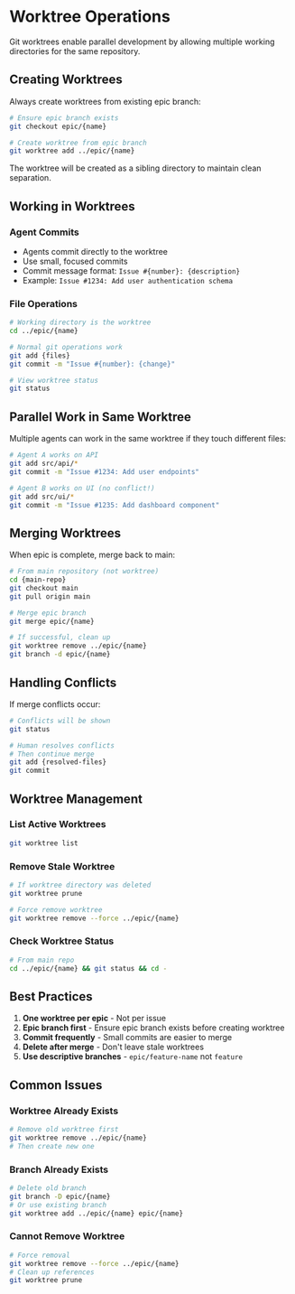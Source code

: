 # Worktree Operations

Git worktrees enable parallel development by allowing multiple working directories for the same repository.

## Creating Worktrees

Always create worktrees from existing epic branch:
```bash
# Ensure epic branch exists
git checkout epic/{name}

# Create worktree from epic branch
git worktree add ../epic/{name}
```

The worktree will be created as a sibling directory to maintain clean separation.

## Working in Worktrees

### Agent Commits
- Agents commit directly to the worktree
- Use small, focused commits
- Commit message format: `Issue #{number}: {description}`
- Example: `Issue #1234: Add user authentication schema`

### File Operations
```bash
# Working directory is the worktree
cd ../epic/{name}

# Normal git operations work
git add {files}
git commit -m "Issue #{number}: {change}"

# View worktree status
git status
```

## Parallel Work in Same Worktree

Multiple agents can work in the same worktree if they touch different files:
```bash
# Agent A works on API
git add src/api/*
git commit -m "Issue #1234: Add user endpoints"

# Agent B works on UI (no conflict!)
git add src/ui/*
git commit -m "Issue #1235: Add dashboard component"
```

## Merging Worktrees

When epic is complete, merge back to main:
```bash
# From main repository (not worktree)
cd {main-repo}
git checkout main
git pull origin main

# Merge epic branch
git merge epic/{name}

# If successful, clean up
git worktree remove ../epic/{name}
git branch -d epic/{name}
```

## Handling Conflicts

If merge conflicts occur:
```bash
# Conflicts will be shown
git status

# Human resolves conflicts
# Then continue merge
git add {resolved-files}
git commit
```

## Worktree Management

### List Active Worktrees
```bash
git worktree list
```

### Remove Stale Worktree
```bash
# If worktree directory was deleted
git worktree prune

# Force remove worktree
git worktree remove --force ../epic/{name}
```

### Check Worktree Status
```bash
# From main repo
cd ../epic/{name} && git status && cd -
```

## Best Practices

1. **One worktree per epic** - Not per issue
2. **Epic branch first** - Ensure epic branch exists before creating worktree
3. **Commit frequently** - Small commits are easier to merge
4. **Delete after merge** - Don't leave stale worktrees
5. **Use descriptive branches** - `epic/feature-name` not `feature`

## Common Issues

### Worktree Already Exists
```bash
# Remove old worktree first
git worktree remove ../epic/{name}
# Then create new one
```

### Branch Already Exists
```bash
# Delete old branch
git branch -D epic/{name}
# Or use existing branch
git worktree add ../epic/{name} epic/{name}
```

### Cannot Remove Worktree
```bash
# Force removal
git worktree remove --force ../epic/{name}
# Clean up references
git worktree prune
```